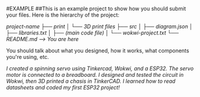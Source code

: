 #EXAMPLE
##This is an example project to show how you should submit your files. Here is the hierarchy of the project:

*project-name*
*├── print*
*│ └── 3D print files*
*├── src*
*│ ├── diagram.json*
*│ ├── libraries.txt*
*│ ├── (main code file)*
*│ └── wokwi-project.txt*
*└── README.md --> You are here*

You should talk about what you designed, how it works, what components you're using, etc.

*I created a spinning servo using Tinkercad, Wokwi, and a ESP32. The servo motor is connected to a breadboard. I designed and tested the circuit in Wokwi, then 3D printed a chasis in TinkerCAD. I learned how to read datasheets and coded my first ESP32 project!*
